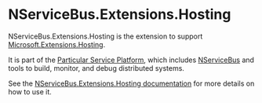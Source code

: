 # NServiceBus.Extensions.Hosting

NServiceBus.Extensions.Hosting is the extension to support [Microsoft.Extensions.Hosting](https://learn.microsoft.com/en-us/dotnet/core/extensions/generic-host).

It is part of the [Particular Service Platform](https://particular.net/service-platform), which includes [NServiceBus](https://particular.net/nservicebus) and tools to build, monitor, and debug distributed systems.

See the [NServiceBus.Extensions.Hosting documentation](https://docs.particular.net/nservicebus/hosting/extensions-hosting) for more details on how to use it.
